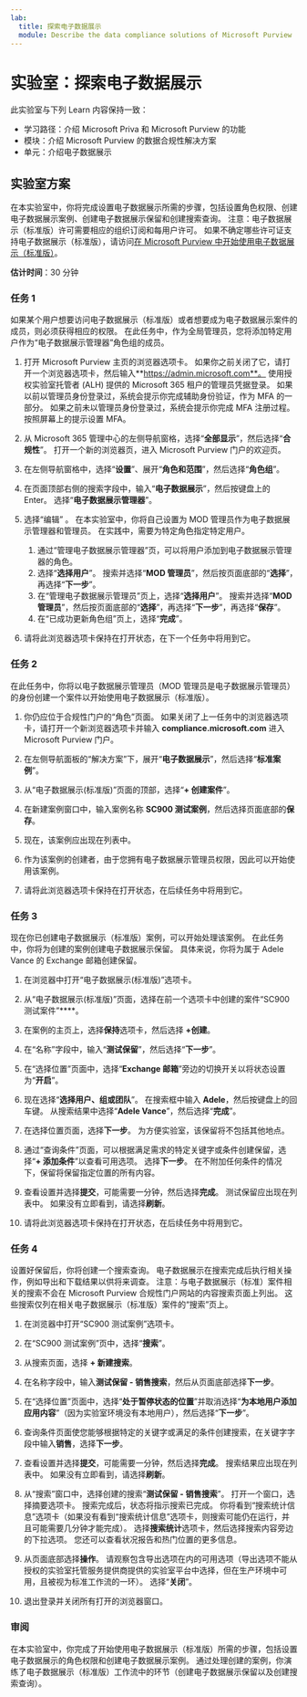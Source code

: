 ```yaml
---
lab:
  title: 探索电子数据展示
  module: Describe the data compliance solutions of Microsoft Purview
---
```


# 实验室：探索电子数据展示

此实验室与下列 Learn 内容保持一致：

- 学习路径：介绍 Microsoft Priva 和 Microsoft Purview 的功能
- 模块：介绍 Microsoft Purview 的数据合规性解决方案
- 单元：介绍电子数据展示

## 实验室方案

在本实验室中，你将完成设置电子数据展示所需的步骤，包括设置角色权限、创建电子数据展示案例、创建电子数据展示保留和创建搜索查询。  注意：电子数据展示（标准版）许可需要相应的组织订阅和每用户许可。 如果不确定哪些许可证支持电子数据展示（标准版），请访问[在 Microsoft Purview 中开始使用电子数据展示（标准版）](https://docs.microsoft.com/microsoft-365/compliance/get-started-core-ediscovery?view=o365-worldwide)。

**估计时间**：30 分钟

### 任务 1

如果某个用户想要访问电子数据展示（标准版）或者想要成为电子数据展示案件的成员，则必须获得相应的权限。 在此任务中，作为全局管理员，您将添加特定用户作为“电子数据展示管理器”角色组的成员。

1. 打开 Microsoft Purview 主页的浏览器选项卡。  如果你之前关闭了它，请打开一个浏览器选项卡，然后输入**https://admin.microsoft.com**。 使用授权实验室托管者 (ALH) 提供的 Microsoft 365 租户的管理员凭据登录。 如果以前以管理员身份登录过，系统会提示你完成辅助身份验证，作为 MFA 的一部分。 如果之前未以管理员身份登录过，系统会提示你完成 MFA 注册过程。按照屏幕上的提示设置 MFA。

1. 从 Microsoft 365 管理中心的左侧导航窗格，选择“**全部显示**”，然后选择“**合规性**”。  打开一个新的浏览器页，进入 Microsoft Purview 门户的欢迎页。  

1. 在左侧导航窗格中，选择“**设置**”、展开“**角色和范围**”，然后选择“**角色组**”。

1. 在页面顶部右侧的搜索字段中，输入“**电子数据展示**”，然后按键盘上的 Enter。  选择“**电子数据展示管理器**”。

1. 选择“编辑”  。 在本实验室中，你将自己设置为 MOD 管理员作为电子数据展示管理器和管理员。  在实践中，需要为特定角色指定特定用户。
    1. 通过“管理电子数据展示管理器”页，可以将用户添加到电子数据展示管理器的角色。
    1. 选择“**选择用户**”。 搜索并选择“**MOD 管理员**”，然后按页面底部的“**选择**”，再选择“**下一步**”。
    1. 在“管理电子数据展示管理员”页上，选择“**选择用户**”。 搜索并选择“**MOD 管理员**”，然后按页面底部的“**选择**”，再选择“**下一步**”，再选择“**保存**”。
    1. 在“已成功更新角色组”页上，选择“**完成**”。

1. 请将此浏览器选项卡保持在打开状态，在下一个任务中将用到它。

### 任务 2

在此任务中，你将以电子数据展示管理员（MOD 管理员是电子数据展示管理员）的身份创建一个案件以开始使用电子数据展示（标准版）。

1. 你仍应位于合规性门户的“角色”页面。 如果关闭了上一任务中的浏览器选项卡，请打开一个新浏览器选项卡并输入 **compliance.microsoft.com** 进入 Microsoft Purview 门户。

1. 在左侧导航面板的“解决方案”下，展开“**电子数据展示**”，然后选择“**标准案例**”。

1. 从“电子数据展示(标准版)”页面的顶部，选择“**+ 创建案件**”。

1. 在新建案例窗口中，输入案例名称 **SC900 测试案例**，然后选择页面底部的**保存**。

1. 现在，该案例应出现在列表中。

1. 作为该案例的创建者，由于您拥有电子数据展示管理员权限，因此可以开始使用该案例。  

1. 请将此浏览器选项卡保持在打开状态，在后续任务中将用到它。

### 任务 3

现在你已创建电子数据展示（标准版）案例，可以开始处理该案例。  在此任务中，你将为创建的案例创建电子数据展示保留。  具体来说，你将为属于 Adele Vance 的 Exchange 邮箱创建保留。

1. 在浏览器中打开“电子数据展示(标准版)”选项卡。

1. 从“电子数据展示(标准版)”页面，选择在前一个选项卡中创建的案件“SC900 测试案件”****。

1. 在案例的主页上，选择**保持**选项卡，然后选择 **+创建**。

1. 在“名称”字段中，输入“**测试保留**”，然后选择“**下一步**”。

1. 在“选择位置”页面中，选择“**Exchange 邮箱**”旁边的切换开关以将状态设置为“**开启**”。  

1. 现在选择“**选择用户、组或团队**”。  在搜索框中输入 **Adele**，然后按键盘上的回车键。 从搜索结果中选择“**Adele Vance**”，然后选择“**完成**”。

1. 在选择位置页面，选择**下一步**。  为方便实验室，该保留将不包括其他地点。

1. 通过“查询条件”页面，可以根据满足需求的特定关键字或条件创建保留，选择“**+ 添加条件**”以查看可用选项。  选择**下一步**。 在不附加任何条件的情况下，保留将保留指定位置的所有内容。

1. 查看设置并选择**提交**，可能需要一分钟，然后选择**完成**。  测试保留应出现在列表中。  如果没有立即看到，请选择**刷新**。

1. 请将此浏览器选项卡保持在打开状态，在后续任务中将用到它。

### 任务 4

设置好保留后，你将创建一个搜索查询。  电子数据展示在搜索完成后执行相关操作，例如导出和下载结果以供将来调查。   注意：与电子数据展示（标准）案件相关的搜索不会在 Microsoft Purview 合规性门户网站的内容搜索页面上列出。 这些搜索仅列在相关电子数据展示（标准版）案件的“搜索”页上。

1. 在浏览器中打开“SC900 测试案例”选项卡。

1. 在“SC900 测试案例”页中，选择“**搜索**”。

1. 从搜索页面，选择 **+ 新建搜索**。

1. 在名称字段中，输入**测试保留 - 销售搜索**，然后从页面底部选择**下一步**。

1. 在“选择位置”页面中，选择“**处于暂停状态的位置**”并取消选择“**为本地用户添加应用内容**”（因为实验室环境没有本地用户），然后选择“**下一步**”。

1. 查询条件页面使您能够根据特定的关键字或满足的条件创建搜索，在关键字字段中输入**销售**，选择**下一步**。

1. 查看设置并选择**提交**，可能需要一分钟，然后选择**完成**。  搜索结果应出现在列表中。  如果没有立即看到，请选择**刷新**。

1. 从“搜索”窗口中，选择创建的搜索“**测试保留 - 销售搜索**”。  打开一个窗口，选择摘要选项卡。  搜索完成后，状态将指示搜索已完成。  你将看到“搜索统计信息”选项卡（如果没有看到“搜索统计信息”选项卡，则搜索可能仍在运行，并且可能需要几分钟才能完成）。  选择**搜索统计**选项卡，然后选择搜索内容旁边的下拉选项。  您还可以查看状况报告和热门位置的更多信息。  

1. 从页面底部选择**操作**。  请观察包含导出选项在内的可用选项（导出选项不能从授权的实验室托管服务提供商提供的实验室平台中选择，但在生产环境中可用，且被视为标准工作流的一环）。 选择“**关闭**”。

1. 退出登录并关闭所有打开的浏览器窗口。

### 审阅

在本实验室中，你完成了开始使用电子数据展示（标准版）所需的步骤，包括设置电子数据展示的角色权限和创建电子数据展示案例。  通过处理创建的案例，你演练了电子数据展示（标准版）工作流中的环节（创建电子数据展示保留以及创建搜索查询）。
